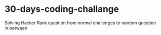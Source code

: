 # 30-days-coding-challange
Solving Hacker Rank question from normal challenges to random question in between
